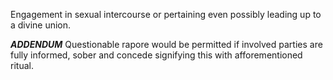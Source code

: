 Engagement in sexual intercourse or pertaining even possibly leading up to a divine union.

***ADDENDUM***
Questionable rapore would be permitted if involved parties are fully informed, sober and concede signifying this with afforementioned ritual.
